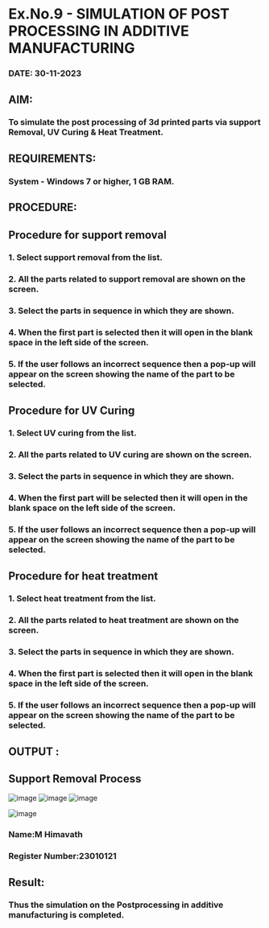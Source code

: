 # Ex.No.9 - SIMULATION OF POST PROCESSING IN ADDITIVE MANUFACTURING

### DATE: 30-11-2023

## AIM: 
### To simulate the post processing of 3d printed parts via support Removal, UV Curing & Heat Treatment.

## REQUIREMENTS:
### System - Windows 7 or higher, 1 GB RAM.

## PROCEDURE:

## Procedure for support removal
### 1.	Select support removal from the list.
### 2.	All the parts related to support removal are shown on the screen.
### 3.	Select the parts in sequence in which they are shown.
### 4.	When the first part is selected then it will open in the blank space in the left side of the screen.
### 5.	If the user follows an incorrect sequence then a pop-up will appear on the screen showing the name of the part to be selected.

## Procedure for UV Curing
### 1.	Select UV curing from the list.
### 2.	All the parts related to UV curing are shown on the screen.
### 3.	Select the parts in sequence in which they are shown.
### 4.	When the first part will be selected then it will open in the blank space on the left side of the screen.
### 5.	If the user follows an incorrect sequence then a pop-up will appear on the screen showing the name of the part to be selected.

## Procedure for heat treatment
### 1.	Select heat treatment from the list.
### 2.	All the parts related to heat treatment are shown on the screen.
### 3.	Select the parts in sequence in which they are shown.
### 4.	When the first part is selected then it will open in the blank space in the left side of the screen.
### 5.	If the user follows an incorrect sequence then a pop-up will appear on the screen showing the name of the part to be selected.

## OUTPUT :

## Support Removal Process
![image](https://github.com/Himavath08/Ex.No.9---SIMULATION-OF-POST--PROCESSING-IN-ADDITIVE-MANUFACTURING/assets/139110631/cb40a486-8566-4b49-9c1b-193ae0c4d381)
![image](https://github.com/Himavath08/Ex.No.9---SIMULATION-OF-POST--PROCESSING-IN-ADDITIVE-MANUFACTURING/assets/139110631/a444a27c-a16b-4ccd-a249-8b003d1f3d00)
![image](https://github.com/Himavath08/Ex.No.9---SIMULATION-OF-POST--PROCESSING-IN-ADDITIVE-MANUFACTURING/assets/139110631/502fa9db-954c-4e8b-9688-e192808630e3)

![image](https://github.com/Himavath08/Ex.No.9---SIMULATION-OF-POST--PROCESSING-IN-ADDITIVE-MANUFACTURING/assets/139110631/95a44573-1251-4d4c-bfd0-ba5957a24dde)


### Name:M Himavath
### Register Number:23010121

## Result: 
### Thus the simulation on the Postprocessing in additive manufacturing is completed.
